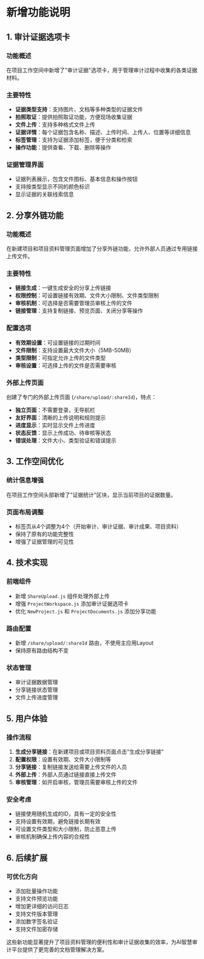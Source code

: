 # 新增功能说明

## 1. 审计证据选项卡

### 功能概述
在项目工作空间中新增了"审计证据"选项卡，用于管理审计过程中收集的各类证据材料。

### 主要特性
- **证据类型支持**：支持图片、文档等多种类型的证据文件
- **拍照取证**：提供拍照取证功能，方便现场收集证据
- **文件上传**：支持多种格式文件上传
- **证据详情**：每个证据包含名称、描述、上传时间、上传人、位置等详细信息
- **标签管理**：支持为证据添加标签，便于分类和检索
- **操作功能**：提供查看、下载、删除等操作

### 证据管理界面
- 证据列表展示，包含文件图标、基本信息和操作按钮
- 支持按类型显示不同的颜色标识
- 显示证据的关联线索信息

## 2. 分享外链功能

### 功能概述
在新建项目和项目资料管理页面增加了分享外链功能，允许外部人员通过专用链接上传文件。

### 主要特性
- **链接生成**：一键生成安全的分享上传链接
- **权限控制**：可设置链接有效期、文件大小限制、文件类型限制
- **审核机制**：可选择是否需要管理员审核上传的文件
- **链接管理**：支持复制链接、预览页面、关闭分享等操作

### 配置选项
- **有效期设置**：可设置链接的过期时间
- **文件限制**：支持设置最大文件大小（5MB-50MB）
- **类型限制**：可指定允许上传的文件类型
- **审核设置**：可选择上传的文件是否需要审核

### 外部上传页面
创建了专门的外部上传页面 (`/share/upload/:shareId`)，特点：
- **独立页面**：不需要登录，无导航栏
- **友好界面**：清晰的上传说明和规则提示
- **进度显示**：实时显示文件上传进度
- **状态反馈**：显示上传成功、待审核等状态
- **错误处理**：文件大小、类型验证和错误提示

## 3. 工作空间优化

### 统计信息增强
在项目工作空间头部新增了"证据统计"区块，显示当前项目的证据数量。

### 页面布局调整
- 标签页从4个调整为4个（开始审计、审计证据、审计成果、项目资料）
- 保持了原有的功能完整性
- 增强了证据管理的可见性

## 4. 技术实现

### 前端组件
- 新增 `ShareUpload.js` 组件处理外部上传
- 增强 `ProjectWorkspace.js` 添加审计证据选项卡
- 优化 `NewProject.js` 和 `ProjectDocuments.js` 添加分享功能

### 路由配置
- 新增 `/share/upload/:shareId` 路由，不使用主应用Layout
- 保持原有路由结构不变

### 状态管理
- 审计证据数据管理
- 分享链接状态管理
- 文件上传进度管理

## 5. 用户体验

### 操作流程
1. **生成分享链接**：在新建项目或项目资料页面点击"生成分享链接"
2. **配置权限**：设置有效期、文件大小限制等
3. **分享链接**：复制链接发送给需要上传文件的人员
4. **外部上传**：外部人员通过链接直接上传文件
5. **审核管理**：如开启审核，管理员需要审核上传的文件

### 安全考虑
- 链接使用随机生成的ID，具有一定的安全性
- 支持设置有效期，避免链接长期有效
- 可设置文件类型和大小限制，防止恶意上传
- 审核机制确保上传内容的合规性

## 6. 后续扩展

### 可优化方向
- 添加批量操作功能
- 支持文件预览功能
- 增加更详细的访问日志
- 支持文件版本管理
- 添加数字签名验证
- 支持文件加密存储

这些新功能显著提升了项目资料管理的便利性和审计证据收集的效率，为AI智慧审计平台提供了更完善的文档管理解决方案。 